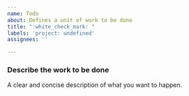 ```yaml
---
name: Todo
about: Defines a unit of work to be done
title: ":white_check_mark: "
labels: 'project: undefined'
assignees: ''

---
```


### Describe the work to be done
A clear and concise description of what you want to happen.
